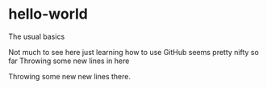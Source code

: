 # hello-world
The usual basics

Not much to see here just learning how to use GitHub seems pretty nifty so far
Throwing some new lines in here

Throwing some new new lines there.
